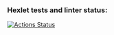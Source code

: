 ### Hexlet tests and linter status:
[![Actions Status](https://github.com/radalana/java-project-71/actions/workflows/hexlet-check.yml/badge.svg)](https://github.com/radalana/java-project-71/actions)
